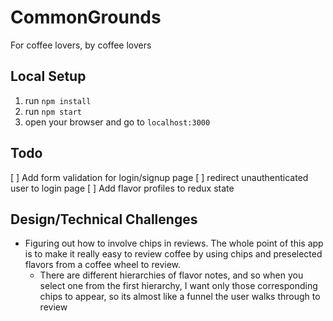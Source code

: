 # CommonGrounds

For coffee lovers, by coffee lovers

## Local Setup

1. run `npm install`
2. run `npm start`
3. open your browser and go to `localhost:3000`

## Todo

[ ] Add form validation for login/signup page
[ ] redirect unauthenticated user to login page
[ ] Add flavor profiles to redux state

## Design/Technical Challenges

- Figuring out how to involve chips in reviews. The whole point of this app is to make it really easy to review coffee by using chips and preselected flavors from a coffee wheel to review.
  - There are different hierarchies of flavor notes, and so when you select one from the first hierarchy, I want only those corresponding chips to appear, so its almost like a funnel the user walks through to review